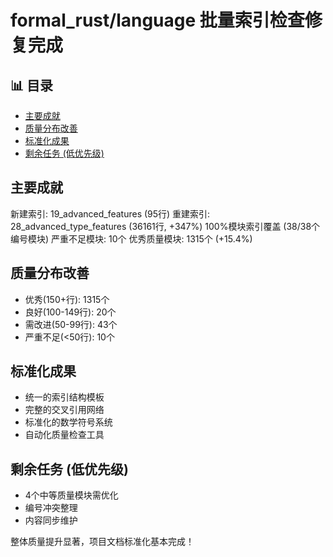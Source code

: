 ﻿# formal_rust/language 批量索引检查修复完成


## 📊 目录

- [主要成就](#主要成就)
- [质量分布改善](#质量分布改善)
- [标准化成果](#标准化成果)
- [剩余任务 (低优先级)](#剩余任务-低优先级)


## 主要成就

 新建索引: 19_advanced_features (95行)
 重建索引: 28_advanced_type_features (36161行, +347%)
 100%模块索引覆盖 (38/38个编号模块)
 严重不足模块: 10个
 优秀质量模块: 1315个 (+15.4%)

## 质量分布改善

- 优秀(150+行): 1315个
- 良好(100-149行): 20个  
- 需改进(50-99行): 43个
- 严重不足(<50行): 10个

## 标准化成果

- 统一的索引结构模板
- 完整的交叉引用网络
- 标准化的数学符号系统
- 自动化质量检查工具

## 剩余任务 (低优先级)

- 4个中等质量模块需优化
- 编号冲突整理
- 内容同步维护

整体质量提升显著，项目文档标准化基本完成！
